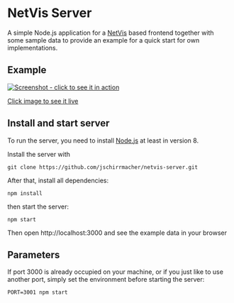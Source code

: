 # NetVis Server

A simple Node.js application for a
[NetVis](https://github.com/jschirrmacher/netvis.git) based frontend
together with some sample data to provide an example for a quick start
for own implementations.

## Example

[![Screenshot - click to see it in action](https://jschirrmacher.github.io/netvis-server/public/netvis.png)](https://jschirrmacher.github.io/netvis-server/public/)

[Click image to see it live](https://jschirrmacher.github.io/netvis-server/public/)

## Install and start server

To run the server, you need to install [Node.js](https://nodejs.org/en/)
at least in version 8.

Install the server with

    git clone https://github.com/jschirrmacher/netvis-server.git

After that, install all dependencies:

    npm install

then start the server:

    npm start

Then open http://localhost:3000 and see the example data in your browser

## Parameters

If port 3000 is already occupied on your machine, or if you just like to
use another port, simply set the environment before starting the server:

    PORT=3001 npm start
